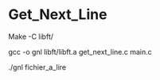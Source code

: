 # Get_Next_Line

Make -C libft/

gcc -o gnl libft/libft.a get_next_line.c main.c

./gnl fichier_a_lire
